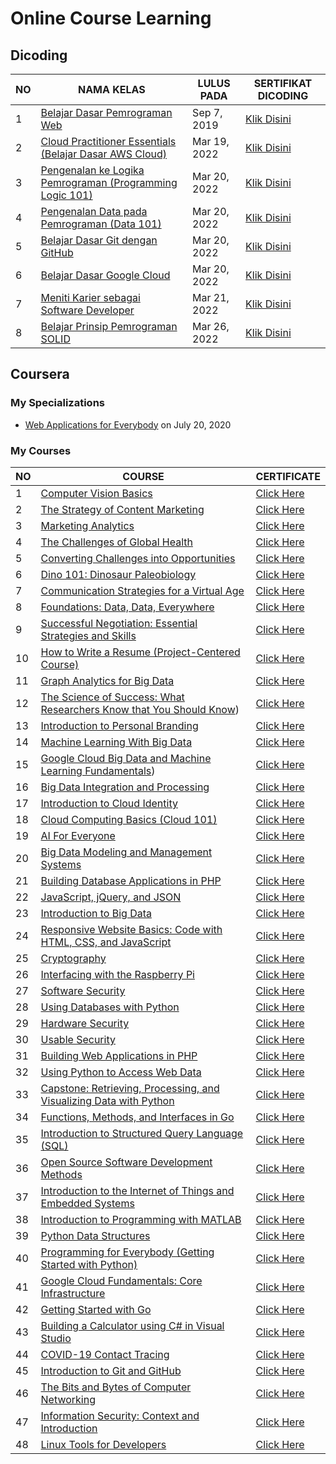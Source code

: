 # Online Course Learning

## Dicoding

| NO | NAMA KELAS | LULUS PADA | SERTIFIKAT DICODING |
|-----|-----|-----|-------|
|1|[Belajar Dasar Pemrograman Web](https://github.com/RiyanRIS/sertifikat/tree/master/dicoding/Belajar%20Dasar%20Pemrograman%20Web) | Sep 7, 2019| [Klik Disini](https://www.dicoding.com/certificates/98XWKDJ40XM3)|
|2|[Cloud Practitioner Essentials (Belajar Dasar AWS Cloud)](https://github.com/RiyanRIS/sertifikat/tree/master/dicoding/Cloud%20Practitioner%20Essentials%20(Belajar%20Dasar%20AWS%20Cloud)) | Mar 19, 2022| [Klik Disini](https://www.dicoding.com/certificates/L4PQ3NJ6QPO1)|
|3|[Pengenalan ke Logika Pemrograman (Programming Logic 101)](https://github.com/RiyanRIS/sertifikat/tree/master/dicoding/Pengenalan%20ke%20Logika%20Pemrograman%20(Programming%20Logic%20101))| Mar 20, 2022 |[Klik Disini](https://www.dicoding.com/certificates/GRX5KVE9VZ0M)|
|4|[Pengenalan Data pada Pemrograman (Data 101)](https://github.com/RiyanRIS/sertifikat/tree/master/dicoding/Pengenalan%20Data%20pada%20Pemrograman%20(Data%20101))|Mar 20, 2022|[Klik Disini](https://www.dicoding.com/certificates/NVP710EOWPR0)|
|5|[Belajar Dasar Git dengan GitHub](https://github.com/RiyanRIS/sertifikat/tree/master/dicoding/Belajar%20Dasar%20Git%20dengan%20GitHub)|Mar 20, 2022|[Klik Disini](https://www.dicoding.com/certificates/MEPJL4GKLZ3V)|
|6|[Belajar Dasar Google Cloud](https://github.com/RiyanRIS/sertifikat/tree/master/dicoding/Belajar%20Dasar%20Google%20Cloud)|Mar 20, 2022|[Klik Disini](https://www.dicoding.com/certificates/ERZR4RJWNZYV)|
|7|[Meniti Karier sebagai Software Developer](https://github.com/RiyanRIS/sertifikat/tree/master/dicoding/Meniti%20Karier%20sebagai%20Software%20Developer)|Mar 21, 2022|[Klik Disini](https://www.dicoding.com/certificates/JLX13MQG6P72)|
|8|[Belajar Prinsip Pemrograman SOLID](https://github.com/RiyanRIS/sertifikat/tree/master/dicoding/Belajar%20Prinsip%20Pemrograman%20SOLID)|Mar 26, 2022|[Klik Disini](https://www.dicoding.com/certificates/QLZ91J882P5D)|


## Coursera

### My Specializations

- [Web Applications for Everybody](https://coursera.org/share/71c9c6609293820dbdf7b81275e829d4) on July 20, 2020

### My Courses

| NO | COURSE | CERTIFICATE |
|-----|-----|----|
|1|[Computer Vision Basics](https://github.com/RiyanRIS/sertifikat/tree/master/coursera/Computer%20Vision%20Basics)|[Click Here](https://coursera.org/share/48d863cb250038089b885f9c8498acd8)|
|2|[The Strategy of Content Marketing](https://github.com/RiyanRIS/sertifikat/tree/master/coursera/The%20Strategy%20of%20Content%20Marketing)|[Click Here](https://coursera.org/share/823128be6b66fc224367bed8cacbf4aa)|
|3|[Marketing Analytics](https://github.com/RiyanRIS/sertifikat/tree/master/coursera/Marketing%20Analytics)|[Click Here](https://coursera.org/share/2e1afefa1f83b296598c5d78b02294a9)|
|4|[The Challenges of Global Health](https://github.com/RiyanRIS/sertifikat/tree/master/coursera/The%20Challenges%20of%20Global%20Health)|[Click Here](https://coursera.org/share/a2f63d8dbba650304d9f8abb7645223a)|
|5|[Converting Challenges into Opportunities](https://github.com/RiyanRIS/sertifikat/tree/master/coursera/Converting%20Challenges%20into%20Opportunities)|[Click Here](https://coursera.org/share/28bff4e3dc5195738999279186b21a63)|
|6|[Dino 101: Dinosaur Paleobiology](https://github.com/RiyanRIS/sertifikat/tree/master/coursera/Dino%20101:%20Dinosaur%20Paleobiology)|[Click Here](https://coursera.org/share/1ef5e9d6b39db6fee5c972fadc215abc)|
|7|[Communication Strategies for a Virtual Age](https://github.com/RiyanRIS/sertifikat/tree/master/coursera/Communication%20Strategies%20for%20a%20Virtual%20Age)|[Click Here](https://coursera.org/share/e144e390475debaef863053b53627ebd)|
|8|[Foundations: Data, Data, Everywhere](https://github.com/RiyanRIS/sertifikat/tree/master/coursera/Foundations:%20Data%2C%20Data%2C%20Everywhere)|[Click Here](https://coursera.org/share/7c7815a0e4040e8da316eab656b7ea66)|
|9|[Successful Negotiation: Essential Strategies and Skills](https://github.com/RiyanRIS/sertifikat/tree/master/coursera/Successful%20Negotiation:%20Essential%20Strategies%20and%20Skills)|[Click Here](https://coursera.org/share/259881d3dfc7b480b3365ff2b744fdec)|
|10|[How to Write a Resume (Project-Centered Course)](https://github.com/RiyanRIS/sertifikat/tree/master/coursera/How%20to%20Write%20a%20Resume%20(Project-Centered%20Course))|[Click Here](https://coursera.org/share/2b145bd3998768923cee19411c4baf87)|
|11|[Graph Analytics for Big Data](https://github.com/RiyanRIS/sertifikat/tree/master/coursera/Graph%20Analytics%20for%20Big%20Data)|[Click Here](https://coursera.org/share/65b5bbdea3ea5b5b96bad4a74e9d8ac3)|
|12|[The Science of Success: What Researchers Know that You Should Know](https://github.com/RiyanRIS/sertifikat/tree/master/coursera/The%20Science%20of%20Success:%20What%20Researchers%20Know%20that%20You%20Should%20Know))|[Click Here](https://coursera.org/share/8715a995f785a92b34942055f472c900)|
|13|[Introduction to Personal Branding](https://github.com/RiyanRIS/sertifikat/tree/master/coursera/Introduction%20to%20Personal%20Branding)|[Click Here](https://coursera.org/share/94c390ac2530b82c75189d5e8a4ab9c5)|
|14|[Machine Learning With Big Data](https://github.com/RiyanRIS/sertifikat/tree/master/coursera/Machine%20Learning%20With%20Big%20Data)|[Click Here](https://coursera.org/share/499ce2ddde3412cd7571ce311ccd7b98)|
|15|[Google Cloud Big Data and Machine Learning Fundamentals](https://github.com/RiyanRIS/sertifikat/tree/master/coursera/Google%20Cloud%20Big%20Data%20and%20Machine%20Learning%20Fundamentals))|[Click Here](https://coursera.org/share/9326e6ac911cb23e46b68d58f2a798d6)|
|16|[Big Data Integration and Processing](https://github.com/RiyanRIS/sertifikat/tree/master/coursera/Big%20Data%20Integration%20and%20Processing)|[Click Here](https://coursera.org/share/072da5c47b5c9ffe3a51db4c3e78f31a)|
|17|[Introduction to Cloud Identity](https://github.com/RiyanRIS/sertifikat/tree/master/coursera/Introduction%20to%20Cloud%20Identity)|[Click Here](https://coursera.org/share/310a16886e60ff4a4cdfffe6cec42176)|
|18|[Cloud Computing Basics (Cloud 101)](https://github.com/RiyanRIS/sertifikat/tree/master/coursera/Cloud%20Computing%20Basics%20(Cloud%20101))|[Click Here](https://coursera.org/share/f5d7faaf3259f67399cb902a90480c04)|
|19|[AI For Everyone](https://github.com/RiyanRIS/sertifikat/tree/master/coursera/AI%20For%20Everyone)|[Click Here](https://coursera.org/share/e43a6005c8ca767d268a6c8409463440)|
|20|[Big Data Modeling and Management Systems](https://github.com/RiyanRIS/sertifikat/tree/master/coursera/Big%20Data%20Modeling%20and%20Management%20Systems)|[Click Here](https://coursera.org/share/e5a90d64c0cf8cfa290bcb95ef0ebbf9)|
|21|[Building Database Applications in PHP](https://github.com/RiyanRIS/sertifikat/tree/master/coursera/Building%20Database%20Applications%20in%20PHP)|[Click Here](https://coursera.org/share/f7c67e8a0285356b0e09afd4a2fd6eda)|
|22|[JavaScript, jQuery, and JSON](https://github.com/RiyanRIS/sertifikat/tree/master/coursera/JavaScript%2C%20jQuery%2C%20and%20JSON)|[Click Here](https://coursera.org/share/4ed973383b15f7600c1dc23efbf545ee)|
|23|[Introduction to Big Data](https://github.com/RiyanRIS/sertifikat/tree/master/coursera/Introduction%20to%20Big%20Data)|[Click Here](https://coursera.org/share/e9a49ccff03e3152a105ec9e20a9ec98)|
|24|[Responsive Website Basics: Code with HTML, CSS, and JavaScript](https://github.com/RiyanRIS/sertifikat/tree/master/coursera/Responsive%20Website%20Basics:%20Code%20with%20HTML%2C%20CSS%2C%20and%20JavaScript)|[Click Here](https://coursera.org/share/ba8113941b962273310b90af91c9ded4)|
|25|[Cryptography](https://github.com/RiyanRIS/sertifikat/tree/master/coursera/Cryptography)|[Click Here](https://coursera.org/share/2166bee0bbdbfd1e5bbe751eada9de95)|
|26|[Interfacing with the Raspberry Pi](https://github.com/RiyanRIS/sertifikat/tree/master/coursera/Interfacing%20with%20the%20Raspberry%20Pi)|[Click Here](https://coursera.org/share/f0bc3c022d2857f3c19a5feb0203128a)|
|27|[Software Security](https://github.com/RiyanRIS/sertifikat/tree/master/coursera/Software%20Security)|[Click Here](https://coursera.org/share/8fa0d2630352fa51db70f0c6e05d3cc3)|
|28|[Using Databases with Python](https://github.com/RiyanRIS/sertifikat/tree/master/coursera/Using%20Databases%20with%20Python)|[Click Here](https://coursera.org/share/683539715880060c7699f0b8522f13af)|
|29|[Hardware Security](https://github.com/RiyanRIS/sertifikat/tree/master/coursera/Hardware%20Security)|[Click Here](https://coursera.org/share/25f4fbadbbf95526c893a7f8fef128f9)|
|30|[Usable Security](https://github.com/RiyanRIS/sertifikat/tree/master/coursera/Usable%20Security)|[Click Here](https://coursera.org/share/095fcd6e76f0ae951960e52593db4a04)|
|31|[Building Web Applications in PHP](https://github.com/RiyanRIS/sertifikat/tree/master/coursera/Building%20Web%20Applications%20in%20PHP)|[Click Here](https://coursera.org/share/dc0e005dfbf3ba195ac19979e4c7871e)|
|32|[Using Python to Access Web Data](https://github.com/RiyanRIS/sertifikat/tree/master/coursera/Using%20Python%20to%20Access%20Web%20Data)|[Click Here](https://coursera.org/share/bd901b3a110b31ab45d4844e8762d1ac)|
|33|[Capstone: Retrieving, Processing, and Visualizing Data with Python](https://github.com/RiyanRIS/sertifikat/tree/master/coursera/Capstone:%20Retrieving%2C%20Processing%2C%20and%20Visualizing%20Data%20with%20Python)|[Click Here](https://coursera.org/share/1b7067a5e79a8c3279570407a252103f)|
|34|[Functions, Methods, and Interfaces in Go](https://github.com/RiyanRIS/sertifikat/tree/master/coursera/Functions%2C%20Methods%2C%20and%20Interfaces%20in%20Go)|[Click Here](https://coursera.org/share/b33867201be96dee29fdff97f0a05580)|
|35|[Introduction to Structured Query Language (SQL)](https://github.com/RiyanRIS/sertifikat/tree/master/coursera/Introduction%20to%20Structured%20Query%20Language%20(SQL))|[Click Here](https://coursera.org/share/71c2fea8c664ec6776ec63dddffeb59c)|
|36|[Open Source Software Development Methods](https://github.com/RiyanRIS/sertifikat/tree/master/coursera/Open%20Source%20Software%20Development%20Methods)|[Click Here](https://coursera.org/share/076a973e3bdc63d82f97ab802060bec7)|
|37|[Introduction to the Internet of Things and Embedded Systems](https://github.com/RiyanRIS/sertifikat/tree/master/coursera/Introduction%20to%20the%20Internet%20of%20Things%20and%20Embedded%20Systems)|[Click Here](https://coursera.org/share/f1d9baf2661bbefbbe2c924193d6c121)|
|38|[Introduction to Programming with MATLAB](https://github.com/RiyanRIS/sertifikat/tree/master/coursera/Introduction%20to%20Programming%20with%20MATLAB)|[Click Here](https://coursera.org/share/aca7ebd0b838953b6403f37a83896449)|
|39|[Python Data Structures](https://github.com/RiyanRIS/sertifikat/tree/master/coursera/Python%20Data%20Structures)|[Click Here](https://coursera.org/share/e96b95ee35a2d19d2a2f4c3530c37650)|
|40|[Programming for Everybody (Getting Started with Python)](https://github.com/RiyanRIS/sertifikat/tree/master/coursera/Programming%20for%20Everybody%20(Getting%20Started%20with%20Python))|[Click Here](https://coursera.org/share/22089190817a87535b879c575e03dbc5)|
|41|[Google Cloud Fundamentals: Core Infrastructure](https://github.com/RiyanRIS/sertifikat/tree/master/coursera/Google%20Cloud%20Fundamentals:%20Core%20Infrastructure)|[Click Here](https://coursera.org/share/60cf7741b546cac0f831dd037208c807)|
|42|[Getting Started with Go](https://github.com/RiyanRIS/sertifikat/tree/master/coursera/Getting%20Started%20with%20Go)|[Click Here](https://coursera.org/share/c379b44e30e6cc57a2e3d62fe6a8a807)|
|43|[Building a Calculator using C# in Visual Studio](https://github.com/RiyanRIS/sertifikat/tree/master/coursera/Building%20a%20Calculator%20using%20C%23%20in%20Visual%20Studio)|[Click Here](https://coursera.org/share/4494988727990941c2e17f66be1e7190)|
|44|[COVID-19 Contact Tracing](https://github.com/RiyanRIS/sertifikat/tree/master/coursera/COVID-19%20Contact%20Tracing)|[Click Here](https://coursera.org/share/4944b389bc6f3c910bc4a1315523496a)|
|45|[Introduction to Git and GitHub](https://github.com/RiyanRIS/sertifikat/tree/master/coursera/Introduction%20to%20Git%20and%20GitHub)|[Click Here](https://coursera.org/share/d7e2ef711f3e6380faeda9a035f7cb88)|
|46|[The Bits and Bytes of Computer Networking](https://github.com/RiyanRIS/sertifikat/tree/master/coursera/The%20Bits%20and%20Bytes%20of%20Computer%20Networking)|[Click Here](https://coursera.org/share/c6ad8c7b0480b3d032d170014d21b728)|
|47|[Information Security: Context and Introduction](https://github.com/RiyanRIS/sertifikat/tree/master/coursera/Information%20Security:%20Context%20and%20Introduction)|[Click Here](https://coursera.org/share/69c55ecd87de5af6d91f918d607b762d)|
|48|[Linux Tools for Developers](https://github.com/RiyanRIS/sertifikat/tree/master/coursera/Linux%20Tools%20for%20Developers)|[Click Here](https://coursera.org/share/69c55ecd87de5af6d91f918d607b762d)|




